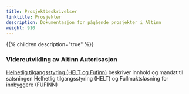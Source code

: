 ```yaml
---
title: Prosjektbeskrivelser
linktitle: Prosjekter
description: Dokumentasjon for pågående prosjekter i Altinn
weight: 910
---
```


{{% children description="true" %}}
### Videreutvikling av Altinn Autorisasjon

[Helhetlig tilgangsstyring (HELT og Fufinn)](https://confluence.brreg.no/pages/viewpage.action?pageId=119615189) beskriver innhold og mandat til satsningen Helhetlig tilgangsstyring (HELT) og Fullmaktsløsning for innbyggere (FUFINN) 
